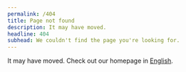 ```yaml
---
permalink: /404
title: Page not found
description: It may have moved.
headline: 404
subhead: We couldn't find the page you're looking for.
---
```


It may have moved. Check out our homepage in [English](/../../).
